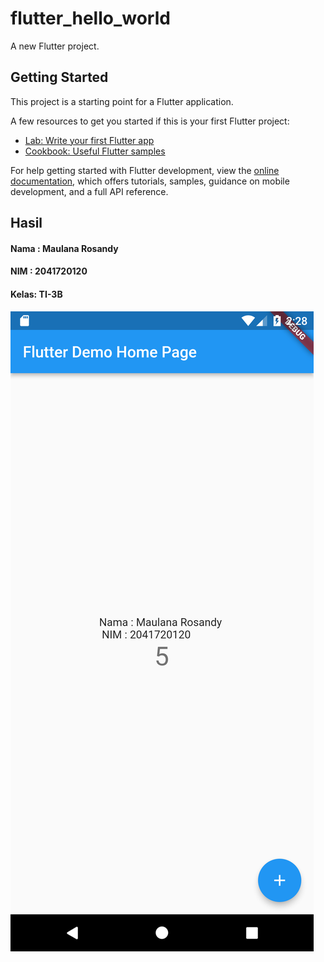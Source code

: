 # flutter_hello_world

A new Flutter project.

## Getting Started

This project is a starting point for a Flutter application.

A few resources to get you started if this is your first Flutter project:

- [Lab: Write your first Flutter app](https://docs.flutter.dev/get-started/codelab)
- [Cookbook: Useful Flutter samples](https://docs.flutter.dev/cookbook)

For help getting started with Flutter development, view the
[online documentation](https://docs.flutter.dev/), which offers tutorials,
samples, guidance on mobile development, and a full API reference.

## Hasil 

<h4>Nama : Maulana Rosandy</h4> 
<h4>NIM  : 2041720120</h4> 
<h4>Kelas: TI-3B</h4> 

![Screenshot](img/demo.png)
